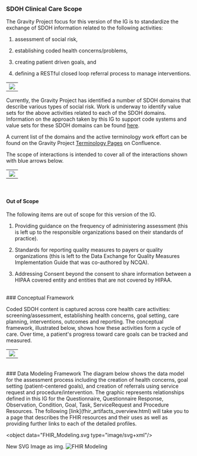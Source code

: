 ###  SDOH Clinical Care Scope

The Gravity Project focus for this version of the IG is to standardize the exchange of SDOH information related to the following activities:

1)	assessment of social risk,

2)	establishing coded health concerns/problems,

3) 	creating patient driven goals, and

4)	defining a RESTful closed loop referral process to manage interventions.

<table><tr><td><img src="IGScope.jpg" /></td></tr></table>

Currently, the Gravity Project has identified a number of SDOH domains that describe various types of social risk.  Work is underway to identify value sets for the above activities related to each of the SDOH domains.  Information on the approach taken by this IG to support code systems and value sets for these SDOH domains can be found [here](support_for_multiple_domains.html).

A current list of the domains and the active terminology work effort can be found on the Gravity Project [Terminology Pages](https://confluence.hl7.org/display/GRAV/Terminology+Workstream+Dashboard) on Confluence.

The scope of interactions is intended to cover all of the interactions shown with blue arrows below.

<table><tr><td><img src="SDOHInteractionsDrawingexpandedV5.jpg" /></td></tr></table>

<br>

####  Out of Scope

The following items are out of scope for this version of the IG.

1) Providing guidance on the frequency of administering assessment (this is left up to the responsible organizations based on their standards of practice).

2) Standards for reporting quality measures to payers or quality organizations (this is left to the Data Exchange for Quality Measures Implementation Guide that was co-authored by NCQA).

3) Addressing Consent beyond the consent to share information between a HIPAA covered entity and entities that are not covered by HIPAA.

<br>
### Conceptual Framework

Coded SDOH content is captured across core health care activities: screening/assessment, establishing health concerns, goal setting, care planning, interventions, outcomes and reporting. The conceptual framework, illustrated below, shows how these activities form a cycle of care. Over time, a patient's progress toward care goals can be tracked and measured.


<table><tr><td><img src="ConceptualFramework2.jpg" /></td></tr></table>


<br>
### Data Modeling Framework
The diagram below shows the data model for the assessment process including the creation of health concerns, goal setting (patient-centered goals), and creation of referrals using service request and procedure/intervention. The graphic represents relationships defined in this IG for the Questionnaire, Questionnaire Response, Observation, Condition, Goal, Task, ServiceRequest and Procedure Resources. The following [link](fhir_artifacts_overview.html) will take you to a page that describes the FHIR resources and their uses as well as providing further links to each of the detailed profiles.


<object  data="FHIR_Modeling.svg type="image/svg+xml"/>

New SVG Image as img.
<img src="FHIR_Modeling.svg" alt="FHIR Modeling" title="FHIR Modeling"/>
<br/>